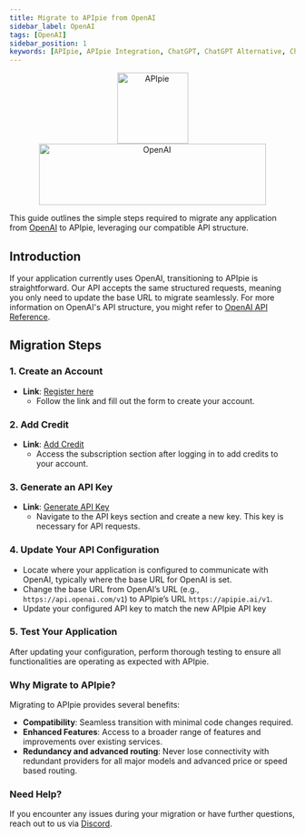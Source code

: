 ```yaml
---
title: Migrate to APIpie from OpenAI
sidebar_label: OpenAI
tags: [OpenAI]
sidebar_position: 1
keywords: [APIpie, APIpie Integration, ChatGPT, ChatGPT Alternative, Chatbot, AI, LLM, LLM API, OpenAI Alternative, open ai, openai, openai migrate, open ai migrate, open ai alternative,openrouter,open router, openrouter alternative, open router alternative, openrouter migrate, open router migrate, edenai, eden ai, edenai alternative, together ai,tegetherai, togetherai alternative, api, huggingface, hugging face,Migrate to APIpie, APIpie Migration, APIpie vs OpenAI, Switch from OpenAI to APIpie, APIpie Integration Guide, OpenAI Alternative, ChatGPT Alternative, Chatbot Migration, AI Migration Guide, LLM API Migration, OpenAI to APIpie Transition, APIpie Setup, APIpie Configuration, APIpie API Key, APIpie Pricing, APIpie Features, APIpie Benefits, APIpie Chatbot Integration, Neuronic AI Migration, AI Service Migration, API Integration for AI, APIpie AI Services, Conversational AI Migration, AI Assistant Migration, APIpie LLM Integration, APIpie vs OpenAI Comparison, OpenAI Migration Steps, APIpie API Documentation, APIpie Integration Tutorial, AI Integration Best Practices, AI Integration Tools, APIpie AI Solutions, APIpie Chatbot Setup, APIpie AI Integration Benefits, AI Integration Services, APIpie AI Platform, APIpie Chatbot Configuration, APIpie AI Features, APIpie AI Integration Steps, Integrate APIpie with OpenAI, APIpie Migration Guide ]
---
```


<div align="center">
    <img src="/docs/img/apipie-logo.png" alt="APIpie" width="125" height="125" style={{ marginRight: '20px' }} />
    <img src="/docs/img/openai-white.png" alt="OpenAI" width="400" height="108"/>
</div>

This guide outlines the simple steps required to migrate any application from [OpenAI](https://openai.com/) to APIpie, leveraging our compatible API structure.

## Introduction
If your application currently uses OpenAI, transitioning to APIpie is straightforward. Our API accepts the same structured requests, meaning you only need to update the base URL to migrate seamlessly. For more information on OpenAI's API structure, you might refer to [OpenAI API Reference](https://platform.openai.com/docs/api-reference).

## Migration Steps

### 1. Create an Account
- **Link**: [Register here](https://apipie.ai/dashboard/auth/register)
  - Follow the link and fill out the form to create your account.

### 2. Add Credit
- **Link**: [Add Credit](https://apipie.ai/dashboard/profile/subscribe)
  - Access the subscription section after logging in to add credits to your account.

### 3. Generate an API Key
- **Link**: [Generate API Key](https://apipie.ai/dashboard/profile/api-keys)
  - Navigate to the API keys section and create a new key. This key is necessary for API requests.

### 4. Update Your API Configuration
- Locate where your application is configured to communicate with OpenAI, typically where the base URL for OpenAI is set.
- Change the base URL from OpenAI’s URL (e.g., `https://api.openai.com/v1`) to APIpie’s URL `https://apipie.ai/v1`.
- Update your configured API key to match the new APIpie API key

### 5. Test Your Application
After updating your configuration, perform thorough testing to ensure all functionalities are operating as expected with APIpie.

### Why Migrate to APIpie?
Migrating to APIpie provides several benefits:

- **Compatibility**: Seamless transition with minimal code changes required.
- **Enhanced Features**: Access to a broader range of features and improvements over existing services.
- **Redundancy and advanced routing**: Never lose connectivity with redundant providers for all major models and advanced price or speed based routing. 


### Need Help?
If you encounter any issues during your migration or have further questions, reach out to us via [Discord](https://discord.gg/hs82THc9Tw).


